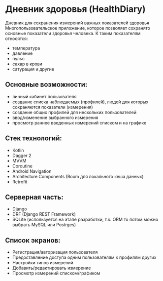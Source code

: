# Дневник здоровья (HealthDiary)

Дневник для сохранения измерений важных показателей здоровья
Многопользовательское приложение, которое позволяет сохранято основные показатели здоровья человека.
К таким показателям относятся:
+ температура
+ давление
+ пульс
+ сахар в крови
+ сатурация 
и другие

## Основные возможности:
+ личный кабинет пользователя
+ создание списка наблюдаемых (профилей), людей для которых сохраняются показатели (измерения)
+ создание общих профилей для нескольких пользователей
+ ввод/изменение выбранного измерения
+ просмотр раннее введенных измерений списком и на графике

## Стек технологий:
+ Kotlin
+ Dagger 2
+ MVVM
+ Coroutine
+ Android Navigation
+ Architecture Components (Room для локального кеша данных)
+ Retrofit

## Серверная часть:
+ Django
+ DRF (Django REST Framework)
+ SQLite (используется на этапе разработки, т.к. ORM то потом можно выбрать MySQL или Postrges)

## Список экранов:
+ Регистрация/авторизация пользователя
+ Предоставление доступа одним пользователям к профилям других
+ Настройки типов измерений
+ Добавить/редактировать измерение
+ Просмотр измерений списком/графиком
